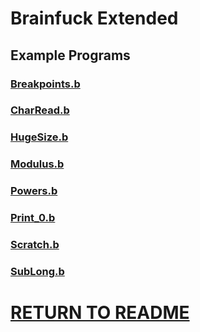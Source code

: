 # Brainfuck Extended
## Example Programs
### [Breakpoints.b](Breakpoints.b)

### [CharRead.b](CharRead.b)

### [HugeSize.b](HugeSize.b)

### [Modulus.b](Modulus.b)

### [Powers.b](Powers.b)

### [Print_0.b](Print_0.b)

### [Scratch.b](Scratch.b)

### [SubLong.b](SubLong.b)

# [RETURN TO README](README.md)
